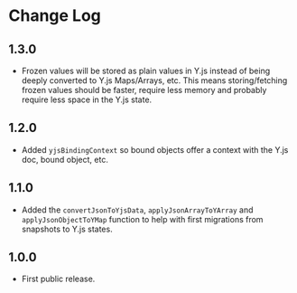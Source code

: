 # Change Log

## 1.3.0

- Frozen values will be stored as plain values in Y.js instead of being deeply converted to Y.js Maps/Arrays, etc. This means storing/fetching frozen values should be faster, require less memory and probably require less space in the Y.js state.

## 1.2.0

- Added `yjsBindingContext` so bound objects offer a context with the Y.js doc, bound object, etc.

## 1.1.0

- Added the `convertJsonToYjsData`, `applyJsonArrayToYArray` and `applyJsonObjectToYMap` function to help with first migrations from snapshots to Y.js states.

## 1.0.0

- First public release.
